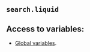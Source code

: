 ## `search.liquid`

## Access to variables:  

* [Global variables](/reference/variables/global/).  

